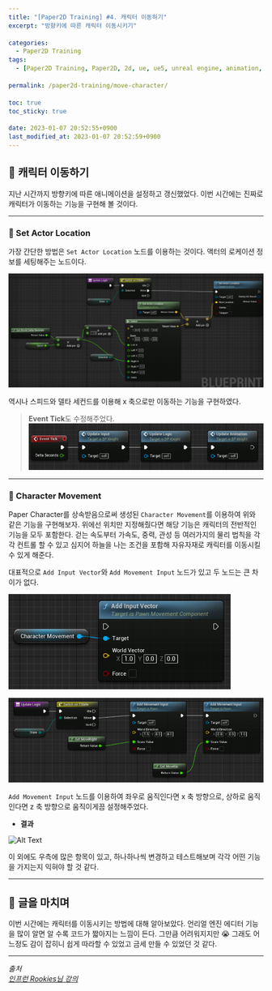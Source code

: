 ```yaml
---
title: "[Paper2D Training] #4. 캐릭터 이동하기"
excerpt: "방향키에 따른 캐릭터 이동시키기"

categories:
  - Paper2D Training
tags:
  - [Paper2D Training, Paper2D, 2d, ue, ue5, unreal engine, animation, move character, move]

permalink: /paper2d-training/move-character/

toc: true
toc_sticky: true

date: 2023-01-07 20:52:55+0900
last_modified_at: 2023-01-07 20:52:59+0900
---
```


## 👻 캐릭터 이동하기
지난 시간까지 방향키에 따른 애니메이션을 설정하고 갱신했었다. 이번 시간에는 진짜로 캐릭터가 이동하는 기능을 구현해 볼 것이다.

***

### 🌱 Set Actor Location
가장 간단한 방법은 ``` Set Actor Location ``` 노드를 이용하는 것이다. 액터의 로케이션 정보를 세팅해주는 노드이다.

![Alt Text](/assets/images/posts_img/projects/paper2d-training/move-character/set-actor-location.PNG)   

역시나 스피드와 델타 세컨드를 이용해 x 축으로만 이동하는 기능을 구현하였다.

> **Event Tick**도 수정해주었다.   
![Alt Text](/assets/images/posts_img/projects/paper2d-training/move-character/event-tick.PNG)   

***

### 🌱 Character Movement
Paper Character를 상속받음으로써 생성된 ``` Character Movement ```를 이용하여 위와 같은 기능을 구현해보자. 위에선 위치만 지정해줬다면 해당 기능은 캐릭터의 전반적인 기능을 모두 포함한다. 걷는 속도부터 가속도, 중력, 관성 등 여러가지의 물리 법칙을 각각 컨트롤 할 수 있고 심지어 하늘을 나는 조건을 포함해 자유자재로 캐릭터를 이동시킬 수 있게 해준다.

대표적으로 ``` Add Input Vector ```와 ``` Add Movement Input ``` 노드가 있고 두 노드는 큰 차이가 없다.

![Alt Text](/assets/images/posts_img/projects/paper2d-training/move-character/add-input-vector.PNG)   

![Alt Text](/assets/images/posts_img/projects/paper2d-training/move-character/add-movement-input.PNG)   

``` Add Movement Input ``` 노드를 이용하여 좌우로 움직인다면 x 축 방향으로, 상하로 움직인다면 z 축 방향으로 움직이게끔 설정해주었다.

- **결과**   

![Alt Text](/assets/images/posts_img/projects/paper2d-training/move-character/move2.gif)   

이 외에도 우측에 많은 항목이 있고, 하나하나씩 변경하고 테스트해보며 각각 어떤 기능을 가지는지 익혀야 할 것 같다.

***

## 👻 글을 마치며
이번 시간에는 캐릭터를 이동시키는 방법에 대해 알아보았다. 언리얼 엔진 에디터 기능을 많이 알면 알 수록 코드가 짧아지는 느낌이 든다. 그만큼 어려워지지만 😭 그래도 어느정도 감이 잡히니 쉽게 따라할 수 있었고 금세 만들 수 있었던 것 같다.

***

_출처_   
_[인프런 Rookies님 강의](https://inf.run/ji8q)_
